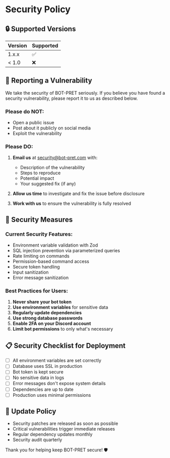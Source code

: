 # Security Policy

## 🔒 Supported Versions

| Version | Supported          |
| ------- | ------------------ |
| 1.x.x   | :white_check_mark: |
| < 1.0   | :x:                |

## 🐛 Reporting a Vulnerability

We take the security of BOT-PRET seriously. If you believe you have found a security vulnerability, please report it to us as described below.

### Please do NOT:
- Open a public issue
- Post about it publicly on social media
- Exploit the vulnerability

### Please DO:
1. **Email us** at security@bot-pret.com with:
   - Description of the vulnerability
   - Steps to reproduce
   - Potential impact
   - Your suggested fix (if any)

2. **Allow us time** to investigate and fix the issue before disclosure

3. **Work with us** to ensure the vulnerability is fully resolved

## 🎯 Security Measures

### Current Security Features:
- Environment variable validation with Zod
- SQL injection prevention via parameterized queries
- Rate limiting on commands
- Permission-based command access
- Secure token handling
- Input sanitization
- Error message sanitization

### Best Practices for Users:
1. **Never share your bot token**
2. **Use environment variables** for sensitive data
3. **Regularly update dependencies**
4. **Use strong database passwords**
5. **Enable 2FA on your Discord account**
6. **Limit bot permissions** to only what's necessary

## 📋 Security Checklist for Deployment

- [ ] All environment variables are set correctly
- [ ] Database uses SSL in production
- [ ] Bot token is kept secure
- [ ] No sensitive data in logs
- [ ] Error messages don't expose system details
- [ ] Dependencies are up to date
- [ ] Production uses minimal permissions

## 🔄 Update Policy

- Security patches are released as soon as possible
- Critical vulnerabilities trigger immediate releases
- Regular dependency updates monthly
- Security audit quarterly

Thank you for helping keep BOT-PRET secure! 🛡️
